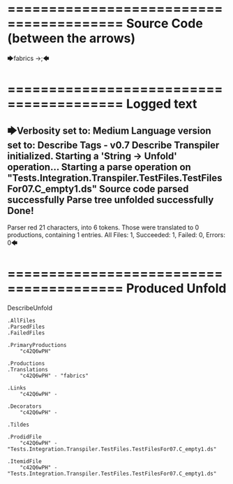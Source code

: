 ========================================
Source Code (between the arrows)
========================================

🡆fabrics<c42Q6wPH> ->;🡄

========================================
Logged text
========================================

🡆Verbosity set to: Medium
Language version set to: Describe Tags - v0.7
Describe Transpiler initialized.
Starting a 'String -> Unfold' operation...
Starting a parse operation on "Tests.Integration.Transpiler.TestFiles.TestFilesFor07.C_empty1.ds"
Source code parsed successfully
Parse tree unfolded successfully
Done!
------------------------
Parser red 21 characters, into 6 tokens.
Those were translated to 0 productions, containing 1 entries.
All Files: 1, Succeeded: 1, Failed: 0, Errors: 0🡄

========================================
Produced Unfold
========================================

DescribeUnfold

    .AllFiles
    .ParsedFiles
    .FailedFiles

    .PrimaryProductions
        "c42Q6wPH" 

    .Productions
    .Translations
        "c42Q6wPH" - "fabrics"

    .Links
        "c42Q6wPH" - 

    .Decorators
        "c42Q6wPH" - 

    .Tildes

    .ProdidFile
        "c42Q6wPH" - "Tests.Integration.Transpiler.TestFiles.TestFilesFor07.C_empty1.ds"

    .ItemidFile
        "c42Q6wPH" - "Tests.Integration.Transpiler.TestFiles.TestFilesFor07.C_empty1.ds"

